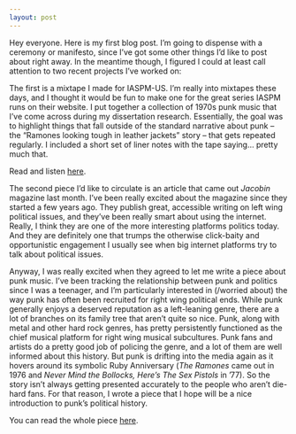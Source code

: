 ```yaml
---
layout: post
---
```



Hey everyone. Here is my first blog post. I’m going to dispense with a ceremony or manifesto, since I’ve got some other things I’d like to post about right away. In the meantime though, I figured I could at least call attention to two recent projects I’ve worked on:

The first is a mixtape I made for IASPM-US. I’m really into mixtapes these days, and I thought it would be fun to make one for the great series IASPM runs on their website. I put together a collection of 1970s punk music that I’ve come across during my dissertation research. Essentially, the goal was to highlight things that fall outside of the standard narrative about punk – the “Ramones looking tough in leather jackets” story – that gets repeated regularly. I included a short set of liner notes with the tape saying… pretty much that.

Read and listen [here](http://iaspm-us.net/mixtape-series-2016-punk-rock-new-york-by-jarek-paul-ervin/ "IASPM-US Blog Post").

The second piece I’d like to circulate is an article that came out *Jacobin* magazine last month. I’ve been really excited about the magazine since they started a few years ago. They publish great, accessible writing on left wing political issues, and they’ve been really smart about using the internet. Really, I think they are one of the more interesting platforms politics today. And they are definitely one that trumps the otherwise click-baity and opportunistic engagement I usually see when big internet platforms try to talk about political issues.

Anyway, I was really excited when they agreed to let me write a piece about punk music. I’ve been tracking the relationship between punk and politics since I was a teenager, and I’m particularly interested in (/worried about) the way punk has often been recruited for right wing political ends. While punk generally enjoys a deserved reputation as a left-leaning genre, there are a lot of branches on its family tree that aren’t quite so nice. Punk, along with metal and other hard rock genres, has pretty persistently functioned as the chief musical platform for right wing musical subcultures. Punk fans and artists do a pretty good job of policing the genre, and a lot of them are well informed about this history. But punk is drifting into the media again as it hovers around its symbolic Ruby Anniversary (*The Ramones* came out in 1976 and *Never Mind the Bollocks, Here’s The Sex Pistols* in ’77). So the story isn’t always getting presented accurately to the people who aren’t die-hard fans. For that reason, I wrote a piece that I hope will be a nice introduction to punk’s political history.


You can read the whole piece [here](https://www.jacobinmag.com/2016/06/punk-green-room-saulnier-skinheads-rar-rac-oi-national-front/ "Inside the Green Room").
